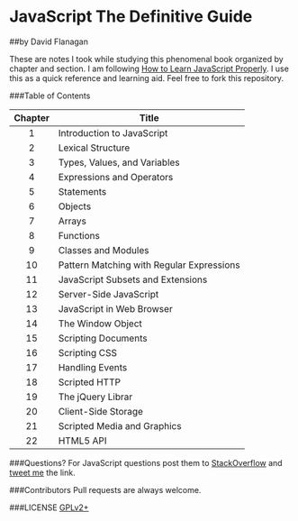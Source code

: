 # JavaScript The Definitive Guide 
##by David Flanagan

These are notes I took while studying this phenomenal book organized by chapter and section. I am following [How to Learn JavaScript Properly](http://javascriptissexy.com/how-to-learn-javascript-properly/). I use this as a quick reference and learning aid. Feel free to fork this repository.

###Table of Contents

| Chapter | Title                                       |
|:-------:|---------------------------------------------|
| 1       | Introduction to JavaScript                  |
| 2       | Lexical Structure                           |
| 3       | Types, Values, and Variables                |
| 4       | Expressions and Operators                   |
| 5       | Statements                                  |
| 6       | Objects                                     |
| 7       | Arrays                                      |
| 8       | Functions                                   |
| 9       | Classes and Modules                         |
| 10      | Pattern Matching with Regular Expressions   |
| 11      | JavaScript Subsets and Extensions           |
| 12      | Server-Side JavaScript                      |
| 13      | JavaScript in Web Browser                   |
| 14      | The Window Object                           |
| 15      | Scripting Documents                         |
| 16      | Scripting CSS                               |
| 17      | Handling Events                             |
| 18      | Scripted HTTP                               |
| 19      | The jQuery Librar                           |
| 20      | Client-Side Storage                         |
| 21      | Scripted Media and Graphics                 |
| 22      | HTML5 API                                   |

###Questions?
For JavaScript questions post them to [StackOverflow](http://stackoverflow) and [tweet me](https://twitter.com/jeanpier_re) the link.

###Contributors
Pull requests are always welcome.

###LICENSE
[GPLv2+](http://www.gnu.org/licenses/gpl-2.0.html)